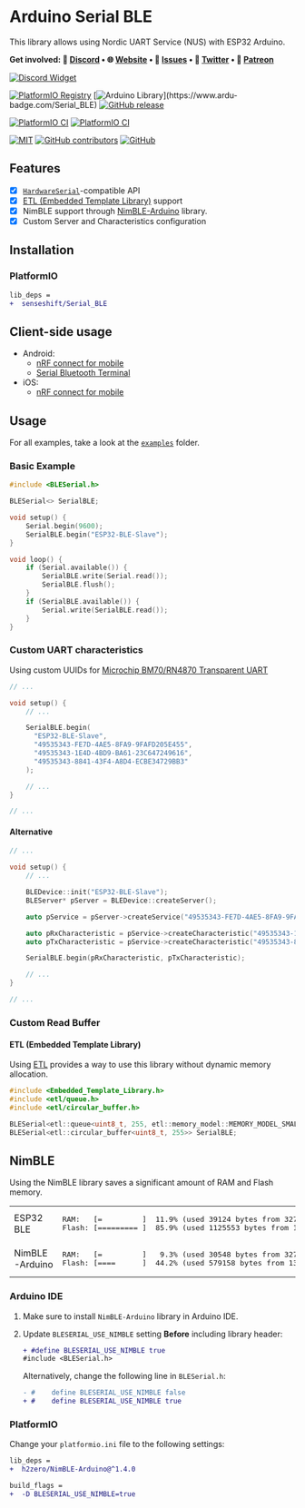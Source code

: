 # Arduino Serial BLE

This library allows using Nordic UART Service (NUS) with ESP32 Arduino.

<b>Get involved: 💬 [Discord](https://discord.gg/YUtRKAqty2) • 🌐 [Website](https://senseshift.io) • 🐛 [Issues](https://github.com/senseshift/arduino-ble-serial/issues) • 📢 [Twitter](https://twitter.com/senseshiftio) • 💎 [Patreon](https://www.patreon.com/senseshift)</b>

[![Discord Widget](https://discord.com/api/guilds/966090258104062023/widget.png?style=banner2)](https://discord.gg/YUtRKAqty2)

[![PlatformIO Registry](https://badges.registry.platformio.org/packages/senseshift/library/Serial_BLE.svg)](https://registry.platformio.org/libraries/senseshift/Serial_BLE)
[![Arduino Library](https://www.ardu-badge.com/badge/Serial_BLE.svg?)](https://www.ardu-badge.com/Serial_BLE)
[![GitHub release](https://img.shields.io/github/v/release/senseshift/arduino-ble-serial)](https://github.com/senseshift/arduino-ble-serial/releases/latest)

[![PlatformIO CI](https://github.com/senseshift/arduino-ble-serial/actions/workflows/platformio-ci.yml/badge.svg)](https://github.com/senseshift/arduino-ble-serial/actions/workflows/platformio-ci.yml)
[![PlatformIO CI](https://github.com/senseshift/arduino-ble-serial/actions/workflows/arduino-ci.yml/badge.svg)](https://github.com/senseshift/arduino-ble-serial/actions/workflows/arduino-ci.yml)

[![MIT](https://img.shields.io/github/license/senseshift/arduino-ble-serial)](/LICENSE)
[![GitHub contributors](https://img.shields.io/github/contributors/senseshift/arduino-ble-serial)](https://github.com/senseshift/arduino-ble-serial/graphs/contributors)
[![GitHub](https://img.shields.io/github/stars/senseshift/arduino-ble-serial.svg)](https://github.com/senseshift/arduino-ble-serial)

## Features

- [x] [`HardwareSerial`](https://www.arduino.cc/reference/en/language/functions/communication/serial/)-compatible API
- [x] [ETL (Embedded Template Library)](https://github.com/ETLCPP/etl) support
- [x] NimBLE support through [NimBLE-Arduino](https://github.com/h2zero/NimBLE-Arduino) library.
- [x] Custom Server and Characteristics configuration

## Installation

### PlatformIO

```diff
lib_deps =
+  senseshift/Serial_BLE
```

## Client-side usage

- Android:
  - [nRF connect for mobile](https://play.google.com/store/apps/details?id=no.nordicsemi.android.mcp)
  - [Serial Bluetooth Terminal](https://play.google.com/store/apps/details?id=de.kai_morich.serial_bluetooth_terminal)
- iOS:
  - [nRF connect for mobile](https://apps.apple.com/es/app/nrf-connect-for-mobile/id1054362403)

## Usage

For all examples, take a look at the [`examples`](./examples) folder.

### Basic Example

```ino
#include <BLESerial.h>

BLESerial<> SerialBLE;

void setup() {
    Serial.begin(9600);
    SerialBLE.begin("ESP32-BLE-Slave");
}

void loop() {
    if (Serial.available()) {
        SerialBLE.write(Serial.read());
        SerialBLE.flush();
    }
    if (SerialBLE.available()) {
        Serial.write(SerialBLE.read());
    }
}
```

### Custom UART characteristics

Using custom UUIDs for [Microchip BM70/RN4870 Transparent UART](https://developerhelp.microchip.com/xwiki/bin/view/applications/ble/android-development-for-bm70rn4870/transparent-uart-service-for-bm70rn4870/)

```ino
// ...

void setup() {
    // ...

    SerialBLE.begin(
      "ESP32-BLE-Slave",
      "49535343-FE7D-4AE5-8FA9-9FAFD205E455",
      "49535343-1E4D-4BD9-BA61-23C647249616",
      "49535343-8841-43F4-A8D4-ECBE34729BB3"
    );

    // ...
}

// ...
```

#### Alternative


```ino
// ...

void setup() {
    // ...

    BLEDevice::init("ESP32-BLE-Slave");
    BLEServer* pServer = BLEDevice::createServer();

    auto pService = pServer->createService("49535343-FE7D-4AE5-8FA9-9FAFD205E455");

    auto pRxCharacteristic = pService->createCharacteristic("49535343-1E4D-4BD9-BA61-23C647249616", BLECharacteristic::PROPERTY_WRITE | BLECharacteristic::PROPERTY_WRITE_NR | BLECharacteristic::PROPERTY_NOTIFY);
    auto pTxCharacteristic = pService->createCharacteristic("49535343-8841-43F4-A8D4-ECBE34729BB3", BLECharacteristic::PROPERTY_READ | BLECharacteristic::PROPERTY_NOTIFY);

    SerialBLE.begin(pRxCharacteristic, pTxCharacteristic);

    // ...
}

// ...
```

### Custom Read Buffer

#### ETL (Embedded Template Library)

Using [ETL](https://github.com/ETLCPP/etl) provides a way to use this library without dynamic memory allocation.

```ino
#include <Embedded_Template_Library.h>
#include <etl/queue.h>
#include <etl/circular_buffer.h>

BLESerial<etl::queue<uint8_t, 255, etl::memory_model::MEMORY_MODEL_SMALL>> SerialBLE;
BLESerial<etl::circular_buffer<uint8_t, 255>> SerialBLE;
```

## NimBLE

Using the NimBLE library saves a significant amount of RAM and Flash memory.

<table>
    <tr>
        <td>
            ESP32 BLE
        </td>
        <td>
            <pre>RAM:   [=         ]  11.9% (used 39124 bytes from 327680 bytes)
Flash: [========= ]  85.9% (used 1125553 bytes from 1310720 bytes)</pre>
        </td>
    </tr>
    <tr>
        <td>
            NimBLE-Arduino
        </td>
        <td>
            <pre>RAM:   [=         ]   9.3% (used 30548 bytes from 327680 bytes)
Flash: [====      ]  44.2% (used 579158 bytes from 1310720 bytes)</pre>
        </td>
    </tr>
</table>

### Arduino IDE

1. Make sure to install `NimBLE-Arduino` library in Arduino IDE.
2. Update `BLESERIAL_USE_NIMBLE` setting **Before** including library header:
    ```diff
    + #define BLESERIAL_USE_NIMBLE true
    #include <BLESerial.h>
    ```

    Alternatively, сhange the following line in `BLESerial.h`:

    ```diff
    - #    define BLESERIAL_USE_NIMBLE false
    + #    define BLESERIAL_USE_NIMBLE true
    ```

### PlatformIO

Change your `platformio.ini` file to the following settings:

```diff
lib_deps = 
+  h2zero/NimBLE-Arduino@^1.4.0

build_flags = 
+  -D BLESERIAL_USE_NIMBLE=true
```
